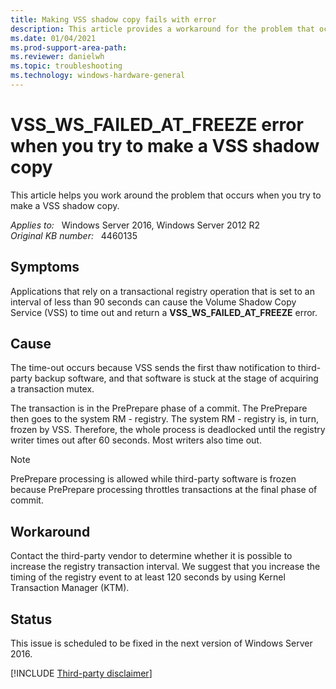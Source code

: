 ```yaml
---
title: Making VSS shadow copy fails with error
description: This article provides a workaround for the problem that occurs when you try to make a VSS shadow copy.
ms.date: 01/04/2021
ms.prod-support-area-path: 
ms.reviewer: danielwh
ms.topic: troubleshooting
ms.technology: windows-hardware-general
---
```

# VSS_WS_FAILED_AT_FREEZE error when you try to make a VSS shadow copy

This article helps you work around the problem that occurs when you try to make a VSS shadow copy.

_Applies to:_ &nbsp; Windows Server 2016, Windows Server 2012 R2  
_Original KB number:_ &nbsp; 4460135

## Symptoms

Applications that rely on a transactional registry operation that is set to an interval of less than 90 seconds can cause the Volume Shadow Copy Service (VSS) to time out and return a **VSS_WS_FAILED_AT_FREEZE** error.

## Cause

The time-out occurs because VSS sends the first thaw notification to third-party backup software, and that software is stuck at the stage of acquiring a transaction mutex.

The transaction is in the PrePrepare phase of a commit. The PrePrepare then goes to the system RM - registry. The system RM - registry is,  in turn, frozen by VSS. Therefore, the whole process is deadlocked until the registry writer times out after 60 seconds. Most writers also time out.

> [!NOTE]
> PrePrepare processing is allowed while third-party software is frozen because PrePrepare processing throttles transactions at the final phase of commit.

## Workaround

Contact the third-party vendor to determine whether it is possible to increase the registry transaction interval. We suggest that you increase the timing of the registry event to at least 120 seconds by using Kernel Transaction Manager (KTM).

## Status

This issue is scheduled to be fixed in the next version of Windows Server 2016.

[!INCLUDE [Third-party disclaimer](../../includes/third-party-disclaimer.md)]
